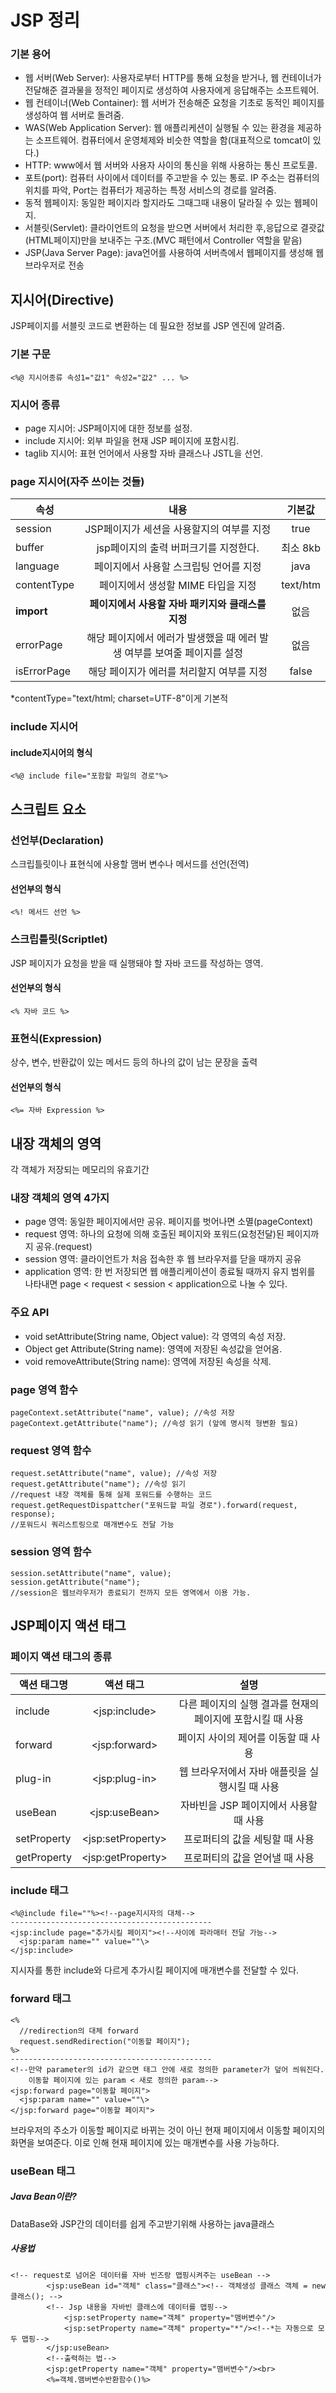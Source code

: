 # JSP 정리

### 기본 용어

- 웹 서버(Web Server): 사용자로부터 HTTP를 통해 요청을 받거나, 웹 컨테이너가 전달해준 결과물을 정적인 페이지로 생성하여 사용자에게 응답해주는 소프트웨어.
- 웹 컨테이너(Web Container): 웹 서버가 전송해준 요청을 기초로 동적인 페이지를 생성하여 웹 서버로 돌려줌.
- WAS(Web Application Server): 웹 애플리케션이 실행될 수 있는 환경을 제공하는 소프트웨어. 컴퓨터에서 운영체제와 비슷한 역할을 함(대표적으로 tomcat이 있다.)
- HTTP: www에서 웹 서버와 사용자 사이의 통신을 위해 사용하는 통신 프로토콜.
- 포트(port): 컴퓨터 사이에서 데이터를 주고받을 수 있는 통로. IP 주소는 컴퓨터의 위치를 파악, Port는 컴퓨터가 제공하는 특정 서비스의 경로를 알려줌.
- 동적 웹페이지: 동일한 페이지라 할지라도 그때그때 내용이 달라질 수 있는 웹페이지.
- 서블릿(Servlet): 클라이언트의 요청을 받으면 서버에서 처리한 후,응답으로 결괏값(HTML페이지)만을 보내주는 구조.(MVC 패턴에서 Controller 역할을 맡음)
- JSP(Java Server Page): java언어를 사용하여 서버측에서 웹페이지를 생성해 웹브라우저로 전송

## 지시어(Directive)

JSP페이지를 서블릿 코드로 변환하는 데 필요한 정보를 JSP 엔진에 알려줌.

### 기본 구문

```
<%@ 지시어종류 속성1="값1" 속성2="값2" ... %>

```

### 지시어 종류

- page 지시어: JSP페이지에 대한 정보를 설정.
- include 지시어: 외부 파일을 현재 JSP 페이지에 포함시킴.
- taglib 지시어: 표현 언어에서 사용할 자바 클래스나 JSTL을 선언.

### page 지시어(자주 쓰이는 것들)

| 속성        |                                   내용                                   | 기본값 |
| ----------- | :----------------------------------------------------------------------: | :----: |
| session     |                JSP페이지가 세션을 사용할지의 여부를 지정                    |  true  |
| buffer      |                 jsp페이지의 출력 버퍼크기를 지정한다.                      | 최소 8kb|
| language    |                  페이지에서 사용할 스크립팅 언어를 지정                    |  java  |
| contentType |                    페이지에서 생성할 MIME 타입을 지정                      |text/htm|
| **import**  |            **페이지에서 사용할 자바 패키지와 클래스를 지정**             |  없음  |
| errorPage   | 해당 페이지에서 에러가 발생했을 때 에러 발생 여부를 보여줄 페이지를 설정      |  없음  |
| isErrorPage |                해당 페이지가 에러를 처리할지 여부를 지정                    | false  

\*contentType="text/html; charset=UTF-8"이게 기본적

### include 지시어

#### include지시어의 형식

```
<%@ include file="포함할 파일의 경로"%>

```

## 스크립트 요소

### 선언부(Declaration)

스크립틀릿이나 표현식에 사용할 맴버 변수나 메서드를 선언(전역)

#### 선언부의 형식

```
<%! 메서드 선언 %>

```

### 스크립틀릿(Scriptlet)

JSP 페이지가 요청을 받을 때 실행돼야 할 자바 코드를 작성하는 영역.

#### 선언부의 형식

```
<% 자바 코드 %>

```

### 표현식(Expression)

상수, 변수, 반환값이 있는 메서드 등의 하나의 값이 남는 문장을 출력

#### 선언부의 형식

```
<%= 자바 Expression %>

```

## 내장 객체의 영역
각 객체가 저장되는 메모리의 유효기간
### 내장 객체의 영역 4가지

- page 영역: 동일한 페이지에서만 공유. 페이지를 벗어나면 소멸(pageContext)
- request 영역: 하나의 요청에 의해 호출된 페이지와 포워드(요청전달)된 페이지까지 공유.(request)
- session 영역: 클라이언트가 처음 접속한 후 웹 브라우저를 닫을 때까지 공유
- application 영역: 한 번 저장되면 웹 애플리케이션이 종료될 때까지 유지
범위를 나타내면 page < request < session < application으로 나눌 수 있다.
### 주요 API
- void setAttribute(String name, Object value): 각 영역의 속성 저장.
- Object get Attribute(String name): 영역에 저장된 속성값을 얻어옴.
- void removeAttribute(String name): 영역에 저장된 속성을 삭제.

### page 영역 함수
```
pageContext.setAttribute("name", value); //속성 저장
pageContext.getAttribute("name"); //속성 읽기 (앞에 명시적 형변환 필요)

```

### request 영역 함수
```
request.setAttribute("name", value); //속성 저장
request.getAttribute("name"); //속성 읽기
//request 내장 객체를 통해 실제 포워드를 수행하는 코드
request.getRequestDispattcher("포워드할 파일 경로").forward(request, response);
//포워드시 쿼리스트링으로 매개변수도 전달 가능
```

### session 영역 함수
```
session.setAttribute("name", value);
session.getAttribute("name");
//session은 웹브라우저가 종료되기 전까지 모든 영역에서 이용 가능.
```

## JSP페이지 액션 태그

### 페이지 액션 태그의 종류

| 액션 태그명 |  액션 태그      | 설명 |
| ----------- | :-------------: | :----: |
| include    |  \<jsp:include\>  | 다른 페이지의 실행 결과를 현재의 페이지에 포함시킬 때 사용  |
|forward     |\<jsp:forward\>    |페이지 사이의 제어를 이동할 때 사용                        |
| plug-in    |  \<jsp:plug-in\>  | 웹 브라우저에서 자바 애플릿을 실행시킬 때 사용             |
| useBean    |  \<jsp:useBean\>  | 자바빈을 JSP 페이지에서 사용할 때 사용                    |
| setProperty| \<jsp:setProperty\>| 프로퍼티의 값을 세팅할 때 사용                           |
|getProperty| \<jsp:getProperty\> | 프로퍼티의 값을 얻어낼 때 사용                           |

### include 태그
```
<%@include file=""%><!--page지시자의 대체-->
---------------------------------------------
<jsp:include page="추가시킬 페이지"><!--사이에 파라매터 전달 가능-->
  <jsp:param name="" value=""\>
</jsp:include>
```
지시자를 통한 include와 다르게 추가시킬 페이지에 매개변수를 전달할 수 있다.

### forward 태그
```
<%
  //redirection의 대체 forward
  request.sendRedirection("이동할 페이지");
%>
---------------------------------------------
<!--만약 parameter의 id가 같으면 태그 안에 새로 정의한 parameter가 덮어 씌워진다.
    이동할 페이지에 있는 param < 새로 정의한 param-->
<jsp:forward page="이동할 페이지">
  <jsp:param name="" value=""\>
</jsp:forward page="이동할 페이지">
```
브라우저의 주소가 이동할 페이지로 바뀌는 것이 아닌 현재 페이지에서 이동할 페이지의 화면을 보여준다. 이로 인해 현재 페이지에 있는 매개변수를 사용 가능하다.

### useBean 태그
##### Java Bean이란?
DataBase와 JSP간의 데이터를 쉽게 주고받기위해 사용하는 java클래스
##### 사용법
```
<!-- request로 넘어온 데이터를 자바 빈즈랑 맵핑시켜주는 useBean -->
        <jsp:useBean id="객체" class="클래스"><!-- 객체생성 클래스 객체 = new 클래스(); -->
        <!-- Jsp 내용을 자바빈 클래스에 데이터를 맵핑-->
            <jsp:setProperty name="객체" property="맴버변수"/>
            <jsp:setProperty name="객체" property="*"/><!--*는 자동으로 모두 맵핑-->
        </jsp:useBean>
        <!--출력하는 법-->
        <jsp:getProperty name="객체" property="맴버변수"/><br>
        <%=객체.맴버변수반환함수()%>
```
